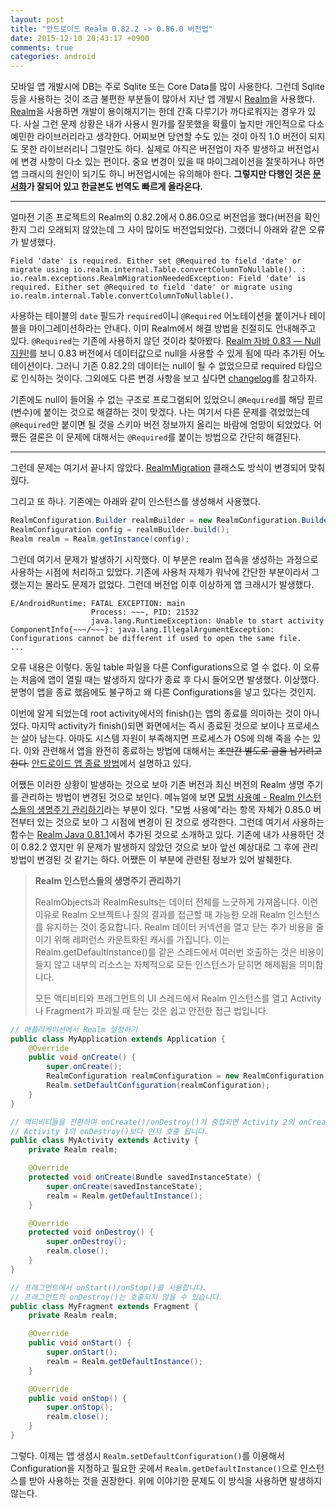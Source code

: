```yaml
---
layout: post
title: "안드로이드 Realm 0.82.2 -> 0.86.0 버전업"
date: 2015-12-10 20:43:17 +0900
comments: true
categories: android
---
```

모바일 앱 개발시에 DB는 주로 Sqlite 또는 Core Data를 많이 사용한다. 그런데 Sqlite 등을 사용하는 것이 조금 불편한 부분들이 많아서 지난 앱 개발시 [Realm](https://realm.io/kr/)을 사용했다. [Realm](https://realm.io/kr/)을 사용하면 개발이 용이해지기는 한데 간혹 다루기가 까다로워지는 경우가 있다. 사실 그런 문제 상황은 내가 사용시 뭔가를 잘못했을 확률이 높지만 개인적으로 다소 예민한 라이브러리라고 생각한다. 어찌보면 당연할 수도 있는 것이 아직 1.0 버전이 되지도 못한 라이브러리니 그럴만도 하다. 실제로 아직은 버전업이 자주 발생하고 버전업시에 변경 사항이 다소 있는 편이다. 중요 변경이 있을 때 마이그레이션을 잘못하거나 하면 앱 크래시의 원인이 되기도 하니 버전업시에는 유의해야 한다.
**그렇지만 다행인 것은 [문서화](https://realm.io/kr/docs/java/latest/)가 잘되어 있고 한글본도 번역도 빠르게 올라온다.**

---

얼마전 기존 프로젝트의 Realm의 0.82.2에서 0.86.0으로 버전업을 했다(버전을 확인한지 그리 오래되지 않았는데 그 사이 많이도 버전업되었다). 그랬더니 아래와 같은 오류가 발생했다.

```
Field 'date' is required. Either set @Required to field 'date' or migrate using io.realm.internal.Table.convertColumnToNullable(). : io.realm.exceptions.RealmMigrationNeededException: Field 'date' is required. Either set @Required to field 'date' or migrate using io.realm.internal.Table.convertColumnToNullable().
```

사용하는 테이블의 `date` 필드가 `required`이니 `@Required` 어노테이션을 붙이거나 테이블을 마이그레이션하라는 안내다. 이미 Realm에서 해결 방법을 친절히도 안내해주고 있다. `@Required`는 기존에 사용하지 않던 것이라 찾아봤다. [Realm 자바 0.83 — Null 지원!](https://realm.io/kr/news/realm-java-0.83.0/)를 보니 0.83 버전에서 데이터값으로 null을 사용할 수 있게 됨에 따라 추가된 어노테이션이다. 그러니 기존 0.82.2의 데이터는 null이 될 수 없었으므로 required 타입으로 인식하는 것이다. 그외에도 다른 변경 사항을 보고 싶다면 [changelog](https://github.com/realm/realm-java/blob/master/changelog.txt)를 참고하자.

기존에도 null이 들어올 수 없는 구조로 프로그램되어 있었으니 `@Required`를 해당 핃르(변수)에 붙이는 것으로 해결하는 것이 맞겠다. 나는 여기서 다른 문제를 겪었었는데 `@Required`만 붙이면 될 것을 스키마 버전 정보까지 올리는 바람에 엉망이 되었었다. 어쨌든 결론은 이 문제에 대해서는 `@Required`를 붙이는 방법으로 간단히 해결된다.

---------------------------------------------------------------------------

그런데 문제는 여기서 끝나지 않았다. [RealmMigration](https://realm.io/docs/java/latest/api/io/realm/RealmMigration.html) 클래스도 방식이 변경되어 맞춰줬다.

그리고 또 하나. 기존에는 아래와 같이 인스턴스를 생성해서 사용했다.

```java
RealmConfiguration.Builder realmBuilder = new RealmConfiguration.Builder(context).name(realmName) .schemaVersion(SCHEME_VERSION);
RealmConfiguration config = realmBuilder.build();
Realm realm = Realm.getInstance(config);
```

그런데 여기서 문제가 발생하기 시작했다. 이 부분은 realm 접속을 생성하는 과정으로 사용하는 시점에 처리하고 있었다. 기존에 사용처 자체가 워낙에 간단한 부분이라서 그랬는지는 몰라도 문제가 없었다. 그런데 버전업 이후 이상하게 앱 크래시가 발생했다.

```
E/AndroidRuntime: FATAL EXCEPTION: main
                  Process: ~~~, PID: 21532
                  java.lang.RuntimeException: Unable to start activity ComponentInfo{~~~/~~~}: java.lang.IllegalArgumentException: Configurations cannot be different if used to open the same file.
...
```

오류 내용은 이렇다. 동일 table 파일을 다른 Configurations으로 열 수 없다. 이 오류는 처음에 앱이 열릴 때는 발생하지 않다가 종료 후 다시 들어오면 발생했다. 이상했다. 분명이 앱을 종료 했음에도 불구하고 왜 다른 Configurations을 넣고 있다는 것인지.

이번에 알게 되었는데 root activity에서의 finish()는 앱의 종료를 의미하는 것이 아니었다. 마지막 activity가 finish()되면 화면에서는 즉시 종료된 것으로 보이나 프로세스는 살아 남는다. 아마도 시스템 자원이 부족해지면 프로세스가 OS에 의해 죽을 수는 있다. 이와 관련해서 앱을 완전히 종료하는 방법에 대해서는 ~~조만간 별도로 글을 남기려고 한다.~~ [안드로이드 앱 종료 방법](/2015/12/15/android-app-finish/)에서 설명하고 있다.

어쨌든 이러한 상황이 발생하는 것으로 보아 기존 버전과 최신 버전의 Realm 생명 주기를 관리하는 방법이 변경된 것으로 보인다. 메뉴얼에 보면 [모범 사용예 - Realm 인스턴스들의 생명주기 관리하기](https://realm.io/kr/docs/java/0.86.0/#section-52)라는 부분이 있다. "모범 사용예"라는 항목 자체가 0.85.0 버전부터 있는 것으로 보아 그 시점에 변경이 된 것으로 생각한다. 그런데 여기서 사용하는 함수는 [Realm Java 0.81.1](https://realm.io/news/realm-java-0.81.1/)에서 추가된 것으로 소개하고 있다. 기존에 내가 사용하던 것이 0.82.2 였지만 위 문제가 발생하지 않았던 것으로 보아 앞선 예상대로 그 후에 관리 방법이 변경된 것 같기는 하다. 어쨌든 이 부분에 관련된 정보가 있어 발췌한다.

> **Realm 인스턴스들의 생명주기 관리하기**
>
> RealmObjects과 RealmResults는 데이터 전체를 느긋하게 가져옵니다. 이런 이유로 Realm 오브젝트나 질의 결과를 접근할 때 가능한 오래 Realm 인스턴스를 유지하는 것이 중요합니다. Realm 데이터 커넥션을 열고 닫는 추가 비용을 줄이기 위해 레퍼런스 카운트화된 캐시를 가집니다. 이는 Realm.getDefaultInstance()를 같은 스레드에서 여러번 호출하는 것은 비용이 들지 않고 내부의 리소스는 자체적으로 모든 인스턴스가 닫히면 해제됨을 의미합니다.
>
> 모든 액티비티와 프래그먼트의 UI 스레드에서 Realm 인스턴스를 열고 Activity나 Fragment가 파괴될 때 닫는 것은 쉽고 안전한 접근 법입니다.

```java
// 애플리케이션에서 Realm 설정하기
public class MyApplication extends Application {
    @Override
    public void onCreate() {
        super.onCreate();
        RealmConfiguration realmConfiguration = new RealmConfiguration.Builder(this).build();
        Realm.setDefaultConfiguration(realmConfiguration);
    }
}

// 액티비티들을 전환하며 onCreate()/onDestroy()가 중첩되면 Activity 2의 onCreate가
// Activity 1의 onDestroy()보다 먼저 호출 됩니다.
public class MyActivity extends Activity {
    private Realm realm;

    @Override
    protected void onCreate(Bundle savedInstanceState) {
        super.onCreate(savedInstanceState);
        realm = Realm.getDefaultInstance();
    }    

    @Override
    protected void onDestroy() {
        super.onDestroy();
        realm.close();
    }
}

// 프래그먼트에서 onStart()/onStop()를 사용합니다.
// 프래그먼트의 onDestroy()는 호출되지 않을 수 있습니다.
public class MyFragment extends Fragment {
    private Realm realm;

    @Override
    public void onStart() {
        super.onStart();
        realm = Realm.getDefaultInstance();
    }

    @Override
    public void onStop() {
        super.onStop();
        realm.close();
    }
}
```

그렇다. 이제는 앱 생성시 `Realm.setDefaultConfiguration()`를 이용해서 Configuration을 지정하고 필요한 곳에서 `Realm.getDefaultInstance()`으로 인스턴스를 받아 사용하는 것을 권장한다. 위에 이야기한 문제도 이 방식을 사용하면 발생하지 않는다.
